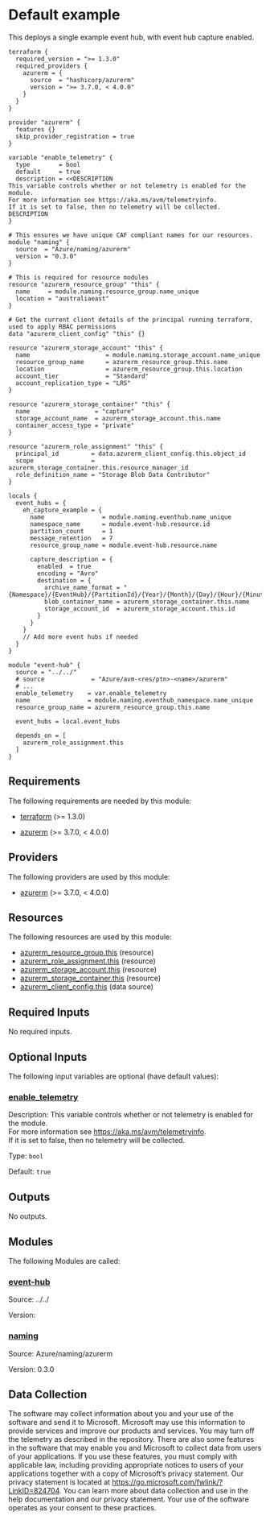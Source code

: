 <!-- BEGIN_TF_DOCS -->
# Default example

This deploys a single example event hub, with event hub capture enabled.

```hcl
terraform {
  required_version = ">= 1.3.0"
  required_providers {
    azurerm = {
      source  = "hashicorp/azurerm"
      version = ">= 3.7.0, < 4.0.0"
    }
  }
}

provider "azurerm" {
  features {}
  skip_provider_registration = true
}

variable "enable_telemetry" {
  type        = bool
  default     = true
  description = <<DESCRIPTION
This variable controls whether or not telemetry is enabled for the module.
For more information see https://aka.ms/avm/telemetryinfo.
If it is set to false, then no telemetry will be collected.
DESCRIPTION
}

# This ensures we have unique CAF compliant names for our resources.
module "naming" {
  source  = "Azure/naming/azurerm"
  version = "0.3.0"
}

# This is required for resource modules
resource "azurerm_resource_group" "this" {
  name     = module.naming.resource_group.name_unique
  location = "australiaeast"
}

# Get the current client details of the principal running terraform, used to apply RBAC permissions
data "azurerm_client_config" "this" {}

resource "azurerm_storage_account" "this" {
  name                     = module.naming.storage_account.name_unique
  resource_group_name      = azurerm_resource_group.this.name
  location                 = azurerm_resource_group.this.location
  account_tier             = "Standard"
  account_replication_type = "LRS"
}

resource "azurerm_storage_container" "this" {
  name                  = "capture"
  storage_account_name  = azurerm_storage_account.this.name
  container_access_type = "private"
}

resource "azurerm_role_assignment" "this" {
  principal_id         = data.azurerm_client_config.this.object_id
  scope                = azurerm_storage_container.this.resource_manager_id
  role_definition_name = "Storage Blob Data Contributor"
}

locals {
  event_hubs = {
    eh_capture_example = {
      name                = module.naming.eventhub.name_unique
      namespace_name      = module.event-hub.resource.id
      partition_count     = 1
      message_retention   = 7
      resource_group_name = module.event-hub.resource.name

      capture_description = {
        enabled  = true
        encoding = "Avro"
        destination = {
          archive_name_format = "{Namespace}/{EventHub}/{PartitionId}/{Year}/{Month}/{Day}/{Hour}/{Minute}/{Second}"
          blob_container_name = azurerm_storage_container.this.name
          storage_account_id  = azurerm_storage_account.this.id
        }
      }
    }
    // Add more event hubs if needed
  }
}

module "event-hub" {
  source = "../../"
  # source             = "Azure/avm-<res/ptn>-<name>/azurerm"
  # ...
  enable_telemetry    = var.enable_telemetry
  name                = module.naming.eventhub_namespace.name_unique
  resource_group_name = azurerm_resource_group.this.name

  event_hubs = local.event_hubs

  depends_on = [
    azurerm_role_assignment.this
  ]
}
```

<!-- markdownlint-disable MD033 -->
## Requirements

The following requirements are needed by this module:

- <a name="requirement_terraform"></a> [terraform](#requirement\_terraform) (>= 1.3.0)

- <a name="requirement_azurerm"></a> [azurerm](#requirement\_azurerm) (>= 3.7.0, < 4.0.0)

## Providers

The following providers are used by this module:

- <a name="provider_azurerm"></a> [azurerm](#provider\_azurerm) (>= 3.7.0, < 4.0.0)

## Resources

The following resources are used by this module:

- [azurerm_resource_group.this](https://registry.terraform.io/providers/hashicorp/azurerm/latest/docs/resources/resource_group) (resource)
- [azurerm_role_assignment.this](https://registry.terraform.io/providers/hashicorp/azurerm/latest/docs/resources/role_assignment) (resource)
- [azurerm_storage_account.this](https://registry.terraform.io/providers/hashicorp/azurerm/latest/docs/resources/storage_account) (resource)
- [azurerm_storage_container.this](https://registry.terraform.io/providers/hashicorp/azurerm/latest/docs/resources/storage_container) (resource)
- [azurerm_client_config.this](https://registry.terraform.io/providers/hashicorp/azurerm/latest/docs/data-sources/client_config) (data source)

<!-- markdownlint-disable MD013 -->
## Required Inputs

No required inputs.

## Optional Inputs

The following input variables are optional (have default values):

### <a name="input_enable_telemetry"></a> [enable\_telemetry](#input\_enable\_telemetry)

Description: This variable controls whether or not telemetry is enabled for the module.  
For more information see https://aka.ms/avm/telemetryinfo.  
If it is set to false, then no telemetry will be collected.

Type: `bool`

Default: `true`

## Outputs

No outputs.

## Modules

The following Modules are called:

### <a name="module_event-hub"></a> [event-hub](#module\_event-hub)

Source: ../../

Version:

### <a name="module_naming"></a> [naming](#module\_naming)

Source: Azure/naming/azurerm

Version: 0.3.0

<!-- markdownlint-disable-next-line MD041 -->
## Data Collection

The software may collect information about you and your use of the software and send it to Microsoft. Microsoft may use this information to provide services and improve our products and services. You may turn off the telemetry as described in the repository. There are also some features in the software that may enable you and Microsoft to collect data from users of your applications. If you use these features, you must comply with applicable law, including providing appropriate notices to users of your applications together with a copy of Microsoft’s privacy statement. Our privacy statement is located at <https://go.microsoft.com/fwlink/?LinkID=824704>. You can learn more about data collection and use in the help documentation and our privacy statement. Your use of the software operates as your consent to these practices.
<!-- END_TF_DOCS -->